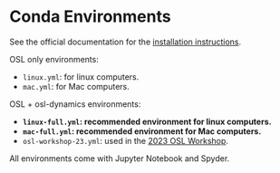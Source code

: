 # Conda Environments

See the official documentation for the [installation instructions](https://osl.readthedocs.io/en/latest/install.html).

OSL only environments:

- `linux.yml`: for linux computers.
- `mac.yml`: for Mac computers.

OSL + osl-dynamics environments:

- **`linux-full.yml`: recommended environment for linux computers.**
- **`mac-full.yml`: recommended environment for Mac computers.**
- `osl-workshop-23.yml`: used in the [2023 OSL Workshop](https://osf.io/zxb6c/).

All environments come with Jupyter Notebook and Spyder.
